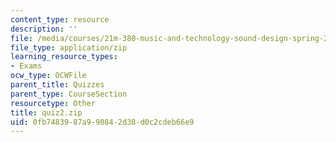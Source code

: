 ```yaml
---
content_type: resource
description: ''
file: /media/courses/21m-380-music-and-technology-sound-design-spring-2016/0fb7483987a990842d38d0c2cdeb66e9_quiz2.zip
file_type: application/zip
learning_resource_types:
- Exams
ocw_type: OCWFile
parent_title: Quizzes
parent_type: CourseSection
resourcetype: Other
title: quiz2.zip
uid: 0fb74839-87a9-9084-2d38-d0c2cdeb66e9
---
```

